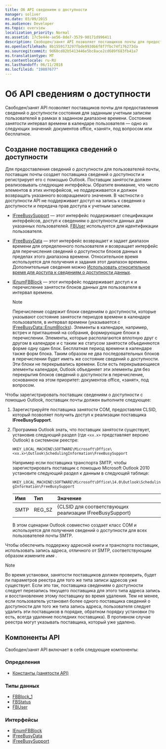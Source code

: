 ```yaml
---
title: Об API сведениям о доступности
manager: soliver
ms.date: 03/09/2015
ms.audience: Developer
ms.topic: overview
localization_priority: Normal
ms.assetid: 17c5e44e-ae56-8de7-3579-90171d996411
description: Свободен/занят API позволяет поставщиков почты для предоставления сведений о доступности состояния для заданным учетным записям пользователей в рамках в заданном диапазоне времени.
ms.openlocfilehash: 8b1559173297fbde9930b6f8f7fbc74f176273da
ms.sourcegitcommit: 9d60cd82b5413446e5bc8ace2cd689f683fb41a7
ms.translationtype: MT
ms.contentlocale: ru-RU
ms.lasthandoff: 06/11/2018
ms.locfileid: "19807677"
---
```

# <a name="about-the-freebusy-api"></a>Об API сведениям о доступности

Свободен/занят API позволяет поставщиков почты для предоставления сведений о доступности состояния для заданным учетным записям пользователей в рамках в заданном диапазоне времени. Состояние занятости интервал времени в календаре пользователя — одно из следующих значений: документов office, «занят», под вопросом или бесплатное.
  
## <a name="create-a-freebusy-provider"></a>Создание поставщика сведений о доступности

Для предоставления сведений о доступности для пользователей почты, поставщик почты создает поставщика сведений о доступности и регистрирует его с помощью Outlook. Поставщик занятости должен реализовывать следующие интерфейсы. Обратите внимание, что число элементов в этих интерфейсов, не поддерживается и должен возвращать указанного возвращаемого значения. В частности о доступности API не поддерживает доступ на запись к сведения о доступности и передача прав доступа к учетным записям.
  
- [IFreeBusySupport](ifreebusysupport.md) — этот интерфейс поддерживает спецификации интерфейсов, доступ к сведениям о доступности данных для указанных пользователей. [FBUser](fbuser.md) используется для идентификации пользователя. 
    
- [IFreeBusyData](ifreebusydata.md) — этот интерфейс возвращает и задает диапазон времени для определенного пользователя и возвращает интерфейс для перечисления сведений о доступности блоков данных в пределах этого диапазона времени. Относительное время используется для получения и задания этот диапазон времени. Дополнительные сведения можно [Использовать относительное время для доступа к сведениям о доступности данных](how-to-use-relative-time-to-access-free-busy-data.md).
    
- [IEnumFBBlock](ienumfbblock.md) — этот интерфейс поддерживает доступ к и перечисление занятости блоков данных для пользователя в интервал времени. 
    
   > [!NOTE]
   > Перечисление содержит блоки сведениям о доступности, которые указывают состояние занятости периодов времени в календаре пользователя, в интервал времени (указывается с [IFreeBusyData::EnumBlocks](ifreebusydata-enumblocks.md)). Элементы в календаре, например, встреч и приглашений на собрания, формирующие блоки в перечислении. Элементы, которые располагаются вплотную друг с другом в календаре и с таким же статусом занятости объединяются форме одну один блок. Бесплатная период времени в календаре также форм блока. Таким образом не два последовательных блоков в перечислении будет иметь же состояние сведений о доступности. Эти блоки не перекрывались времени. Если есть перекрывающиеся элементы календаря, Outlook объединяет эти элементы для без перекрытия блоков сведений о доступности в перечисление, основанное на этом приоритет: документов office, «занят», под вопросом. 
  
Чтобы зарегистрировать поставщик сведениям о доступности с помощью Outlook, поставщик почты должен выполните следующее:
  
1. Зарегистрируйте поставщика занятости COM, предоставляя CLSID, который позволяет получить доступ к реализации поставщика **IFreeBusySupport**. 
    
2. Программа Outlook знать, что поставщик занятости существует, установив следующий раздел (где `<xx.x>` представляет версию Outlook) в системном реестре: 
    
   `HKEY_LOCAL_MACHINE\SOFTWARE\Microsoft\Office\<xx.x>\Outlook\SchedulingInformation\FreeBusySupport`
    
   Например если поставщика транспорта SMTP, чтобы зарегистрировать поставщик с помощью Microsoft Outlook 2010 установите следующий раздел к данным в следующей таблице: 
    
   `HKEY_LOCAL_MACHINE\SOFTWARE\Microsoft\Office\14.0\Outlook\SchedulingInformation\FreeBusySupport`
    
   |Имя |Тип |Значение |
   |:-----|:-----|:-----|
   |SMTP  |REG_SZ  |{CLSID для соответствующих реализации IFreeBusySupport}  |
   
   В этом сценарии Outlook совместно создает класс COM и используется для получения сведений о доступности для всех пользователей почты SMTP.
    
Чтобы обеспечить поддержку адресной книги и транспорта поставщик, использовать запись адреса, отличного от SMTP, соответствующим образом измените *имя* . 
  
> [!NOTE]
> Во время установки, занятости поставщиков должен проверить, будет ли параметров реестра для того же типа записи адресов уже существует. Если это так, поставщика сведениям о доступности следует перезапись текущего поставщика для этого типа адреса запись и восстановление этому поставщику во время удаления. Тем не менее, если пользователь установил более одного поставщика сведений о доступности для того же типа запись адреса, пользователя следует удалить эти поставщиков в порядке, обратном порядку установки (то есть, всегда удаление последних поставщика). В противном случае реестра могут указывать поставщика, который уже удалено. 
  
## <a name="api-components"></a>Компоненты API

Свободен/занят API включает в себя следующие компоненты:
  
### <a name="definitions"></a>Определения

- [Константы (занятости API)](constants-free-busy-api.md)
    
### <a name="data-types"></a>Типы данных

- [FBBlock_1](fbblock_1.md)
- [FBStatus](fbstatus.md)
- [FBUser](fbuser.md)
    
### <a name="interfaces"></a>Интерфейсы

- [IEnumFBBlock](ienumfbblock.md)
- [IFreeBusyData](ifreebusydata.md)
- [IFreeBusySupport](ifreebusysupport.md)
    

